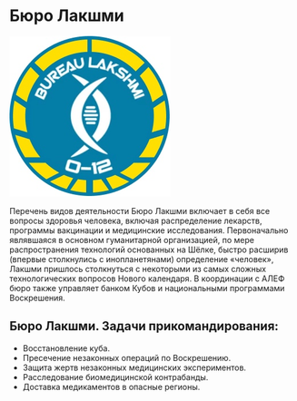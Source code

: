 # Бюро Лакшми

![](lakshmi.jpg)

Перечень видов деятельности Бюро Лакшми включает в себя все вопросы здоровья человека, включая распределение лекарств, программы вакцинации и медицинские исследования. Первоначально являвшаяся в основном гуманитарной организацией, по мере распространения технологий основанных на Шёлке, быстро расширив (впервые столкнулись с инопланетянами) определение «человек», Лакшми пришлось столкнуться с некоторыми из самых сложных технологических вопросов Нового календаря. В координации с АЛЕФ бюро также управляет банком Кубов и национальными программами Воскрешения.

## Бюро Лакшми. Задачи прикомандирования:

* Восстановление куба.
* Пресечение незаконных операций по Воскрешению.
* Защита жертв незаконных медицинских экспериментов.
* Расследование биомедицинской контрабанды.
* Доставка медикаментов в опасные регионы.